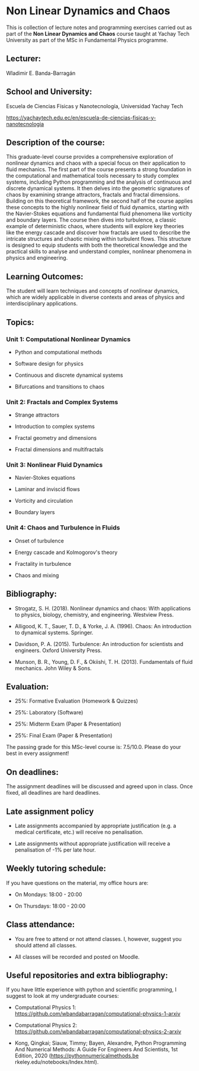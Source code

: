 # Non Linear Dynamics and Chaos

This is collection of lecture notes and programming exercises carried out as part of the **Non Linear Dynamics and Chaos** course taught at Yachay Tech University as part of the MSc in Fundamental Physics programme.


## Lecturer:

Wladimir E. Banda-Barragán

## School and University:
Escuela de Ciencias Físicas y Nanotecnología, Universidad Yachay Tech

https://yachaytech.edu.ec/en/escuela-de-ciencias-fisicas-y-nanotecnologia

## Description of the course:
This graduate-level course provides a comprehensive exploration of nonlinear dynamics and chaos with a special focus on their application to fluid mechanics. The first part of the course presents a strong foundation in the computational and mathematical tools necessary to study complex systems, including Python programming and the analysis of continuous and discrete dynamical systems. It then delves into the geometric signatures of chaos by examining strange attractors, fractals and fractal dimensions. Building on this theoretical framework, the second half of the course applies these concepts to the highly nonlinear field of fluid dynamics, starting with the Navier-Stokes equations and fundamental fluid phenomena like vorticity and boundary layers. The course then dives into turbulence, a classic example of deterministic chaos, where students will explore key theories like the energy cascade and discover how fractals are used to describe the intricate structures and chaotic mixing within turbulent flows. This structure is designed to equip students with both the theoretical knowledge and the practical skills to analyse and understand complex, nonlinear phenomena in physics and engineering.

## Learning Outcomes:

The student will learn techniques and concepts of nonlinear dynamics, which are widely applicable in diverse contexts and areas of physics and interdisciplinary applications.

## Topics:

### Unit 1: Computational Nonlinear Dynamics

- Python and computational methods 
  
- Software design for physics 

- Continuous and discrete dynamical systems

- Bifurcations and transitions to chaos


### Unit 2: Fractals and Complex Systems
  
- Strange attractors
  
- Introduction to complex systems

- Fractal geometry and dimensions

- Fractal dimensions and multifractals


### Unit 3: Nonlinear Fluid Dynamics

- Navier-Stokes equations
  
- Laminar and inviscid flows

- Vorticity and circulation

- Boundary layers


### Unit 4: Chaos and Turbulence in Fluids

- Onset of turbulence 

- Energy cascade and Kolmogorov's theory
  
- Fractality in turbulence

- Chaos and mixing


## Bibliography:

- Strogatz, S. H. (2018). Nonlinear dynamics and chaos: With applications to physics, biology, chemistry, and engineering. Westview Press.

- Alligood, K. T., Sauer, T. D., & Yorke, J. A. (1996). Chaos: An introduction to dynamical systems. Springer.

- Davidson, P. A. (2015). Turbulence: An introduction for scientists and engineers. Oxford University Press.

- Munson, B. R., Young, D. F., & Okiishi, T. H. (2013). Fundamentals of fluid mechanics. John Wiley & Sons.

## Evaluation:

- 25%: Formative Evaluation (Homework & Quizzes) 

- 25%: Laboratory (Software)

- 25%: Midterm Exam (Paper & Presentation)

- 25%: Final Exam (Paper & Presentation)

The passing grade for this MSc-level course is: 7.5/10.0. Please do your best in every assignment!

## On deadlines:

The assignment deadlines will be discussed and agreed upon in class. Once fixed, all deadlines are hard deadlines.

## Late assignment policy

- Late assignments accompanied by appropriate justification (e.g. a medical certificate, etc.) will receive no penalisation.

- Late assignments without appropriate justification will receive a penalisation of -1% per late hour.

## Weekly tutoring schedule:

If you have questions on the material, my office hours are:

- On Mondays: 18:00 - 20:00

- On Thursdays: 18:00 - 20:00

## Class attendance:

- You are free to attend or not attend classes. I, however, suggest you should attend all classes.

- All classes will be recorded and posted on Moodle.

## Useful repositories and extra bibliography:

If you have little experience with python and scientific programming, I suggest to look at my undergraduate courses:

- Computational Physics 1: https://github.com/wbandabarragan/computational-physics-1-arxiv

- Computational Physics 2: https://github.com/wbandabarragan/computational-physics-2-arxiv

- Kong, Qingkai; Siauw, Timmy; Bayen, Alexandre, Python Programming And Numerical Methods: A Guide For Engineers And Scientists, 1st Edition, 2020 (https://pythonnumericalmethods.be rkeley.edu/notebooks/Index.html).

